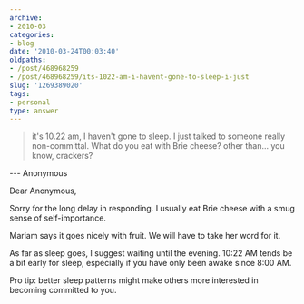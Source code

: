 ```yaml
---
archive:
- 2010-03
categories:
- blog
date: '2010-03-24T00:03:40'
oldpaths:
- /post/468968259
- /post/468968259/its-1022-am-i-havent-gone-to-sleep-i-just
slug: '1269389020'
tags:
- personal
type: answer
---
```


> it's 10.22 am, I haven't gone to sleep. I just talked to someone really
> non-committal. What do you eat with Brie cheese? other than... you know,
> crackers?

--- Anonymous

Dear Anonymous,

Sorry for the long delay in responding.  I usually eat Brie cheese with
a smug sense of self-importance.

Mariam says it goes nicely with fruit.  We will have to take her word for
it.

As far as sleep goes, I suggest waiting until the evening. 10:22 AM tends
be a bit early for sleep, especially if you have only been awake since
8:00 AM.

Pro tip: better sleep patterns might make others more interested in
becoming committed to you.
